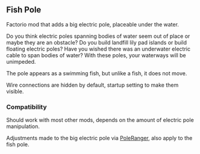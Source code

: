 ## Fish Pole

Factorio mod that adds a big electric pole, placeable under the water.

Do you think electric poles spanning bodies of water seem out of place or maybe they are an obstacle?
Do you build landfill lily pad islands or build floating electric poles?
Have you wished there was an underwater electric cable to span bodies of water?
With these poles, your waterways will be unimpeded.

The pole appears as a swimming fish, but unlike a fish, it does not move.

Wire connections are hidden by default, startup setting to make them visible.

### Compatibility
Should work with most other mods, depends on the amount of electric pole manipulation.

Adjustments made to the big electric pole via [PoleRanger](https://mods.factorio.com/mod/PoleRanger), also apply to the fish pole.

